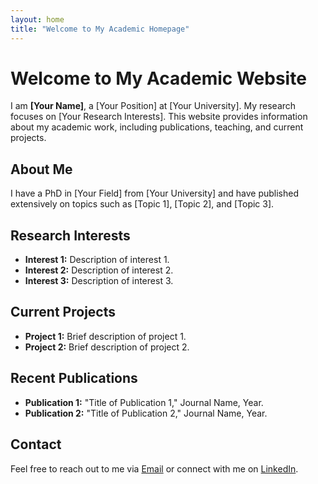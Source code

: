 ```yaml
---
layout: home
title: "Welcome to My Academic Homepage"
---
```


# Welcome to My Academic Website

I am **[Your Name]**, a [Your Position] at [Your University]. My research focuses on [Your Research Interests]. This website provides information about my academic work, including publications, teaching, and current projects.

## About Me

I have a PhD in [Your Field] from [Your University] and have published extensively on topics such as [Topic 1], [Topic 2], and [Topic 3].

## Research Interests

- **Interest 1:** Description of interest 1.
- **Interest 2:** Description of interest 2.
- **Interest 3:** Description of interest 3.

## Current Projects

- **Project 1:** Brief description of project 1.
- **Project 2:** Brief description of project 2.

## Recent Publications

- **Publication 1:** "Title of Publication 1," Journal Name, Year.
- **Publication 2:** "Title of Publication 2," Journal Name, Year.

## Contact

Feel free to reach out to me via [Email](mailto:your.email@domain.com) or connect with me on [LinkedIn](https://www.linkedin.com/in/yourprofile).
